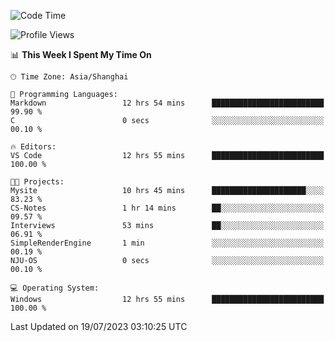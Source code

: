 <!--START_SECTION:waka-->
![Code Time](http://img.shields.io/badge/Code%20Time-1%2C050%20hrs%2012%20mins-blue)

![Profile Views](http://img.shields.io/badge/Profile%20Views-3-blue)

📊 **This Week I Spent My Time On** 

```text
🕑︎ Time Zone: Asia/Shanghai

💬 Programming Languages: 
Markdown                 12 hrs 54 mins      █████████████████████████   99.90 % 
C                        0 secs              ░░░░░░░░░░░░░░░░░░░░░░░░░   00.10 % 

🔥 Editors: 
VS Code                  12 hrs 55 mins      █████████████████████████   100.00 % 

🐱‍💻 Projects: 
Mysite                   10 hrs 45 mins      █████████████████████░░░░   83.23 % 
CS-Notes                 1 hr 14 mins        ██░░░░░░░░░░░░░░░░░░░░░░░   09.57 % 
Interviews               53 mins             ██░░░░░░░░░░░░░░░░░░░░░░░   06.91 % 
SimpleRenderEngine       1 min               ░░░░░░░░░░░░░░░░░░░░░░░░░   00.19 % 
NJU-OS                   0 secs              ░░░░░░░░░░░░░░░░░░░░░░░░░   00.10 % 

💻 Operating System: 
Windows                  12 hrs 55 mins      █████████████████████████   100.00 % 
```


 Last Updated on 19/07/2023 03:10:25 UTC
<!--END_SECTION:waka-->